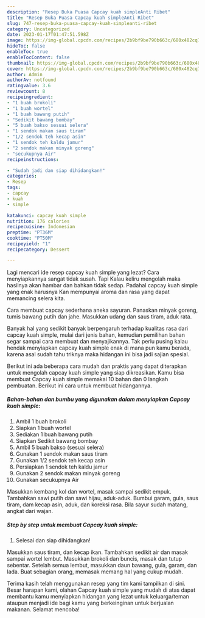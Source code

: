 ```yaml
---
description: "Resep Buka Puasa Capcay kuah simpleAnti Ribet"
title: "Resep Buka Puasa Capcay kuah simpleAnti Ribet"
slug: 747-resep-buka-puasa-capcay-kuah-simpleanti-ribet
category: Uncategorized
date: 2023-01-17T01:47:51.598Z
image: https://img-global.cpcdn.com/recipes/2b9bf9be790b663c/680x482cq70/capcay-kuah-simple-foto-resep-utama.jpg
hideToc: false
enableToc: true
enableTocContent: false
thumbnail: https://img-global.cpcdn.com/recipes/2b9bf9be790b663c/680x482cq70/capcay-kuah-simple-foto-resep-utama.jpg
cover: https://img-global.cpcdn.com/recipes/2b9bf9be790b663c/680x482cq70/capcay-kuah-simple-foto-resep-utama.jpg
author: Admin
authorAv: notfound
ratingvalue: 3.6
reviewcount: 8
recipeingredient:
- "1 buah brokoli"
- "1 buah wortel"
- "1 buah bawang putih"
- "Sedikit bawang bombay"
- "5 buah bakso sesuai selera"
- "1 sendok makan saus tiram"
- "1/2 sendok teh kecap asin"
- "1 sendok teh kaldu jamur"
- "2 sendok makan minyak goreng"
- "secukupnya Air"
recipeinstructions:

- "Sudah jadi dan siap dihidangkan!"
categories:
- Resep
tags:
- capcay
- kuah
- simple

katakunci: capcay kuah simple 
nutrition: 176 calories
recipecuisine: Indonesian
preptime: "PT36M"
cooktime: "PT50M"
recipeyield: "1"
recipecategory: Dessert

---
```



Lagi mencari ide resep capcay kuah simple yang lezat? Cara menyiapkannya sangat tidak susah. Tapi Kalau keliru mengolah maka hasilnya akan hambar dan bahkan tidak sedap. Padahal capcay kuah simple yang enak harusnya Kan mempunyai aroma dan rasa yang dapat memancing selera kita.


Cara membuat capcay sederhana aneka sayuran. Panaskan minyak goreng, tumis bawang putih dan jahe. Masukkan udang dan saus tiram, aduk rata.

Banyak hal yang sedikit banyak berpengaruh terhadap kualitas rasa dari capcay kuah simple, mulai dari jenis bahan, kemudian pemilihan bahan segar sampai cara membuat dan menyajikannya. Tak perlu pusing kalau hendak menyiapkan capcay kuah simple enak di mana pun kamu berada, karena asal sudah tahu triknya maka hidangan ini bisa jadi sajian spesial.


Berikut ini ada beberapa cara mudah dan praktis yang dapat diterapkan untuk mengolah capcay kuah simple yang siap dikreasikan. Kamu bisa membuat Capcay kuah simple memakai 10 bahan dan 0 langkah pembuatan. Berikut ini cara untuk membuat hidangannya.

<!--inarticleads1-->

##### Bahan-bahan dan bumbu yang digunakan dalam menyiapkan Capcay kuah simple:

1. Ambil 1 buah brokoli
1. Siapkan 1 buah wortel
1. Sediakan 1 buah bawang putih
1. Siapkan Sedikit bawang bombay
1. Ambil 5 buah bakso (sesuai selera)
1. Gunakan 1 sendok makan saus tiram
1. Gunakan 1/2 sendok teh kecap asin
1. Persiapkan 1 sendok teh kaldu jamur
1. Gunakan 2 sendok makan minyak goreng
1. Gunakan secukupnya Air


Masukkan kembang kol dan wortel, masak sampai sedikit empuk. Tambahkan sawi putih dan sawi hijau, aduk-aduk. Bumbui garam, gula, saus tiram, dam kecap asin, aduk, dan koreksi rasa. Bila sayur sudah matang, angkat dari wajan. 

<!--inarticleads2-->

##### Step by step untuk membuat Capcay kuah simple:


1. Selesai dan siap dihidangkan!

Masukkan saus tiram, dan kecap ikan. Tambahkan sedikit air dan masak sampai wortel lembut. Masukkan brokoli dan buncis, masak dan tutup sebentar. Setelah semua lembut, masukkan daun bawang, gula, garam, dan lada. Buat sebagian orang, memasak memang hal yang cukup mudah. 

Terima kasih telah menggunakan resep yang tim kami tampilkan di sini. Besar harapan kami, olahan Capcay kuah simple yang mudah di atas dapat membantu kamu menyiapkan hidangan yang lezat untuk keluarga/teman ataupun menjadi ide bagi kamu yang berkeinginan untuk berjualan makanan. Selamat mencoba!
